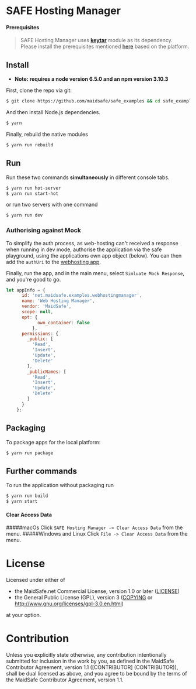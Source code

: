 # SAFE Hosting Manager

#### Prerequisites
> SAFE Hosting Manager uses **[keytar](https://www.npmjs.com/package/keytar)** module as its dependency. Please install the prerequisites mentioned [here](https://www.npmjs.com/package/keytar#installing) based on the platform.

## Install

* **Note: requires a node version 6.5.0 and an npm version 3.10.3**

First, clone the repo via git:

```bash
$ git clone https://github.com/maidsafe/safe_examples && cd safe_examples/web_hosting_manager
```

And then install Node.js dependencies.

```bash
$ yarn
```

Finally, rebuild the native modules

```bash
$ yarn run rebuild
```

## Run

Run these two commands __simultaneously__ in different console tabs.

```bash
$ yarn run hot-server
$ yarn run start-hot
```

or run two servers with one command

```bash
$ yarn run dev
```

### Authorising against Mock

To simplify the auth process, as web-hosting can't received a response when running in dev mode, authorise the application via the safe playground, using the applications own app object (below). You can then add the `authUri` to the [webhosting app](https://github.com/maidsafe/safe_examples/blob/master/web_hosting_manager/app/menu.js#L51). 

Finally, run the app, and in the main menu, select `Simluate Mock Response`, and you're good to go.

```js
let appInfo = {
      id: 'net.maidsafe.examples.webhostingmanager',
      name: 'Web Hosting Manager',
      vendor: 'MaidSafe',
      scope: null,
      opt: {
            own_container: false
          },
      permissions: {
        _public: [
          'Read',
          'Insert',
          'Update',
          'Delete'
        ],
        _publicNames: [
          'Read',
          'Insert',
          'Update',
          'Delete'
        ]
      }
    };
```

## Packaging

To package apps for the local platform:

```bash
$ yarn run package
```

## Further commands

To run the application without packaging run

```bash
$ yarn run build
$ yarn start
```
#### Clear Access Data
#####macOs
 Click `SAFE Hosting Manager -> Clear Access Data` from the menu.
#####Windows and Linux
 Click `File -> Clear Access Data` from the menu.

# License

Licensed under either of

* the MaidSafe.net Commercial License, version 1.0 or later ([LICENSE](LICENSE))
* the General Public License (GPL), version 3 ([COPYING](COPYING) or http://www.gnu.org/licenses/gpl-3.0.en.html)

at your option.

# Contribution

Unless you explicitly state otherwise, any contribution intentionally submitted for inclusion in the
work by you, as defined in the MaidSafe Contributor Agreement, version 1.1 ([CONTRIBUTOR]
(CONTRIBUTOR)), shall be dual licensed as above, and you agree to be bound by the terms of the
MaidSafe Contributor Agreement, version 1.1.
